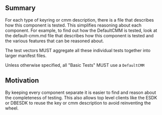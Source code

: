 [//]: # "Copyright Amazon.com Inc. or its affiliates. All Rights Reserved."
[//]: # "SPDX-License-Identifier: CC-BY-SA-4.0"

## Summary

For each type of keyring or cmm description,
there is a file that describes how this component is tested.
This simplifies reasoning about each component.
For example, to find out how the DefaultCMM is tested,
look at the default-cmm.md file
that describes how this component is tested
and the various features that can be reasoned about.

The test vectors MUST aggregate all these individual tests together
into larger manifest files.

Unless otherwise specified, all "Basic Tests" MUST use a `DefaultCMM`

## Motivation

By keeping every component separate it is easier to find
and reason about the completeness of testing.
This also allows top level clients like the ESDK or DBESDK to
reuse the key or cmm description to avoid reinventing the wheel.
